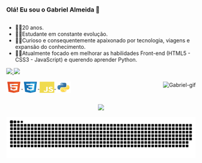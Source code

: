 ### Olá! Eu sou o Gabriel Almeida 🐲
##
- 🐱‍👤20 anos.
- 🐱‍🐉Estudante em constante evolução. 
- 🖖🏻Curioso e consequentemente apaixonado por tecnologia, viagens e expansão do conhecimento.
- 🐱‍👓Atualmente focado em melhorar as habilidades Front-end (HTML5 - CSS3 - JavaScript) e querendo aprender Python.

<div>
  <a href="https://github.com/YohanGabriel">
  <img height="180em" src="https://github-readme-stats.vercel.app/api?username=YohanGabriel&show_icons=true&theme=radical&include_all_commits=true&count_private=true"/>
  <img height="180em" src="https://github-readme-stats.vercel.app/api/top-langs/?username=YohanGabriel&layout=compact&langs_count=7&theme=tokyonight"/>
</div>
  
<div style="display: inline_block"><br>
  <img align="center" alt="Gabriel-HTML" height="30" width="40" src="https://raw.githubusercontent.com/devicons/devicon/master/icons/html5/html5-original.svg">
  <img align="center" alt="Gabriel-CSS" height="30" width="40" src="https://raw.githubusercontent.com/devicons/devicon/master/icons/css3/css3-original.svg">
  <img align="center" alt="Gabriel-Js" height="30" width="40" src="https://raw.githubusercontent.com/devicons/devicon/master/icons/javascript/javascript-plain.svg">
  <img align="center" alt="Gabriel-Python" height="30" width="40" src="https://raw.githubusercontent.com/devicons/devicon/master/icons/python/python-original.svg">
  <img align="right" alt="Gabriel-gif" src="https://i.picasion.com/pic91/b089a439d53fe41e14c85f53489040bf.gif">
</div>
  
<!-- pra adicionar os logos do que eu estiver estudando depois
procurar no "dev icons" as imagens do que eu estiver aprendendo e trocar aqui
  <div style="display: inline_block"><br>
  <img align="center" alt="Rafa-Ts" height="30" width="40" src="https://raw.githubusercontent.com/devicons/devicon/master/icons/typescript/typescript-plain.svg">
  <img align="center" alt="Rafa-React" height="30" width="40" src="https://raw.githubusercontent.com/devicons/devicon/master/icons/react/react-original.svg">
  <img align="center" alt="Rafa-Csharp" height="30" width="40" src="https://raw.githubusercontent.com/devicons/devicon/master/icons/csharp/csharp-original.svg">
</div>
  -->
  
  ##
  
 <div
  <a align="center" ref="https://www.linkedin.com/in/gabriel-almeida-yohan/" target="_blank"><img src="https://img.shields.io/badge/-LinkedIn-%230077B5?style=for-the-badge&logo=linkedin&logoColor=white" target="_blank"></a> 
   
   <!--
Exemplo de mais icones de redes sociais
  <a href="https://www.youtube.com/channel/UC_-uuuZbY0AAt9CViNzvc-Q" target="_blank"><img src="https://img.shields.io/badge/YouTube-FF0000?style=for-the-badge&logo=youtube&logoColor=white" target="_blank"></a>
  <a href="https://instagram.com/rafaballerini" target="_blank"><img src="https://img.shields.io/badge/-Instagram-%23E4405F?style=for-the-badge&logo=instagram&logoColor=white" target="_blank"></a>
 	<a href="https://www.twitch.tv/rafaballerinii" target="_blank"><img src="https://img.shields.io/badge/Twitch-9146FF?style=for-the-badge&logo=twitch&logoColor=white" target="_blank"></a>
 <a href="https://discord.gg/G9GPg5SA75" target="_blank"><img src="https://img.shields.io/badge/Discord-7289DA?style=for-the-badge&logo=discord&logoColor=white" target="_blank"></a> 
  <a href = "mailto:contato@rafaballerini.tech"><img src="https://img.shields.io/badge/-Gmail-%23333?style=for-the-badge&logo=gmail&logoColor=white" target="_blank"></a>
  -->
  
  ![Snake animation](https://github.com/YohanGabriel/YohanGabriel/blob/output/github-contribution-grid-snake.svg)
 
</div>

